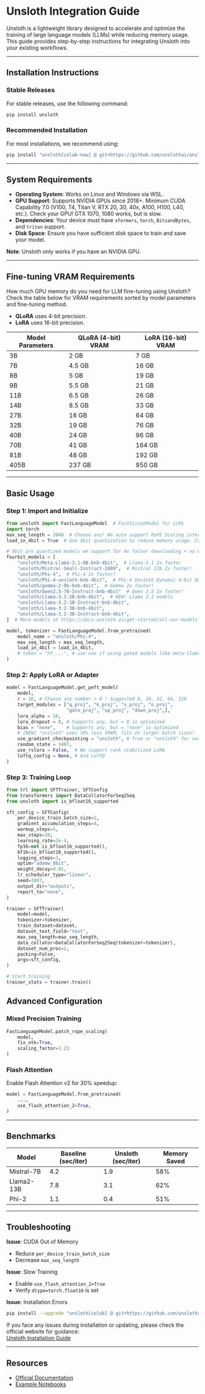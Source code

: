 # Unsloth Integration Guide

Unsloth is a lightweight library designed to accelerate and optimize the training of large language models (LLMs) while reducing memory usage. This guide provides step-by-step instructions for integrating Unsloth into your existing workflows.

---

## Installation Instructions

### Stable Releases
For stable releases, use the following command:
```bash
pip install unsloth
```

### Recommended Installation
For most installations, we recommend using:
```bash
pip install "unsloth[colab-new] @ git+https://github.com/unslothai/unsloth.git"
```

---

## System Requirements

- **Operating System**: Works on Linux and Windows via WSL.
- **GPU Support**: Supports NVIDIA GPUs since 2018+. Minimum CUDA Capability 7.0 (V100, T4, Titan V, RTX 20, 30, 40x, A100, H100, L40, etc.). Check your GPU! GTX 1070, 1080 works, but is slow.
- **Dependencies**: Your device must have `xformers`, `torch`, `BitsandBytes`, and `triton` support.
- **Disk Space**: Ensure you have sufficient disk space to train and save your model.

**Note**: Unsloth only works if you have an NVIDIA GPU.

---

## Fine-tuning VRAM Requirements

How much GPU memory do you need for LLM fine-tuning using Unsloth?  
Check the table below for VRAM requirements sorted by model parameters and fine-tuning method.  
- **QLoRA** uses 4-bit precision.  
- **LoRA** uses 16-bit precision.

| Model Parameters | QLoRA (4-bit) VRAM | LoRA (16-bit) VRAM |
|------------------|-------------------|--------------------|
| 3B               | 2 GB              | 7 GB               |
| 7B               | 4.5 GB            | 16 GB              |
| 8B               | 5 GB              | 19 GB              |
| 9B               | 5.5 GB            | 21 GB              |
| 11B              | 6.5 GB            | 26 GB              |
| 14B              | 8.5 GB            | 33 GB              |
| 27B              | 16 GB             | 64 GB              |
| 32B              | 19 GB             | 76 GB              |
| 40B              | 24 GB             | 96 GB              |
| 70B              | 41 GB             | 164 GB             |
| 81B              | 48 GB             | 192 GB             |
| 405B             | 237 GB            | 950 GB             |

---

## Basic Usage

### Step 1: Import and Initialize
```python
from unsloth import FastLanguageModel  # FastVisionModel for LLMs
import torch
max_seq_length = 2048  # Choose any! We auto support RoPE Scaling internally!
load_in_4bit = True  # Use 4bit quantization to reduce memory usage. Can be False.

# 4bit pre quantized models we support for 4x faster downloading + no OOMs.
fourbit_models = [
    "unsloth/Meta-Llama-3.1-8B-bnb-4bit",  # Llama-3.1 2x faster
    "unsloth/Mistral-Small-Instruct-2409",  # Mistral 22b 2x faster!
    "unsloth/Phi-4",  # Phi-4 2x faster!
    "unsloth/Phi-4-unsloth-bnb-4bit",  # Phi-4 Unsloth Dynamic 4-bit Quant
    "unsloth/gemma-2-9b-bnb-4bit",  # Gemma 2x faster!
    "unsloth/Qwen2.5-7B-Instruct-bnb-4bit"  # Qwen 2.5 2x faster!
    "unsloth/Llama-3.2-1B-bnb-4bit",  # NEW! Llama 3.2 models
    "unsloth/Llama-3.2-1B-Instruct-bnb-4bit",
    "unsloth/Llama-3.2-3B-bnb-4bit",
    "unsloth/Llama-3.2-3B-Instruct-bnb-4bit",
]  # More models at https://docs.unsloth.ai/get-started/all-our-models

model, tokenizer = FastLanguageModel.from_pretrained(
    model_name = "unsloth/Phi-4",
    max_seq_length = max_seq_length,
    load_in_4bit = load_in_4bit,
    # token = "hf_...", # use one if using gated models like meta-llama/Llama-2-7b-hf
)
```

### Step 2: Apply LoRA or Adapter
```python
model = FastLanguageModel.get_peft_model(
    model,
    r = 16, # Choose any number > 0 ! Suggested 8, 16, 32, 64, 128
    target_modules = ["q_proj", "k_proj", "v_proj", "o_proj",
                      "gate_proj", "up_proj", "down_proj",],
    lora_alpha = 16,
    lora_dropout = 0, # Supports any, but = 0 is optimized
    bias = "none",    # Supports any, but = "none" is optimized
    # [NEW] "unsloth" uses 30% less VRAM, fits 2x larger batch sizes!
    use_gradient_checkpointing = "unsloth", # True or "unsloth" for very long context
    random_state = 3407,
    use_rslora = False,  # We support rank stabilized LoRA
    loftq_config = None, # And LoftQ
)
```

### Step 3: Training Loop
```python
from trl import SFTTrainer, SFTConfig
from transformers import DataCollatorForSeq2Seq
from unsloth import is_bfloat16_supported

sft_config = SFTConfig(
    per_device_train_batch_size=2,
    gradient_accumulation_steps=4,
    warmup_steps=5,
    max_steps=30,
    learning_rate=2e-4,
    fp16=not is_bfloat16_supported(),
    bf16=is_bfloat16_supported(),
    logging_steps=1,
    optim="adamw_8bit",
    weight_decay=0.01,
    lr_scheduler_type="linear",
    seed=3407,
    output_dir="outputs",
    report_to="none",
)

trainer = SFTTrainer(
    model=model,
    tokenizer=tokenizer,
    train_dataset=dataset,
    dataset_text_field="text",
    max_seq_length=max_seq_length,
    data_collator=DataCollatorForSeq2Seq(tokenizer=tokenizer),
    dataset_num_proc=2,
    packing=False,
    args=sft_config,
)

# Start training
trainer_stats = trainer.train()
```

## Advanced Configuration

### Mixed Precision Training
```python
FastLanguageModel.patch_rope_scaling(
    model, 
    fix_ntk=True, 
    scaling_factor=1.23
)
```

### Flash Attention
Enable Flash Attention v2 for 30% speedup:
```python
model = FastLanguageModel.from_pretrained(
    ...,
    use_flash_attention_2=True,
)
```

---

## Benchmarks

| Model            | Baseline (sec/iter) | Unsloth (sec/iter) | Memory Saved |
|------------------|---------------------|--------------------|--------------|
| Mistral-7B       | 4.2                 | 1.9                | 58%          |
| Llama2-13B       | 7.8                 | 3.1                | 62%          |
| Phi-2            | 1.1                 | 0.4                | 51%          |

---

## Troubleshooting

**Issue**: CUDA Out of Memory
- Reduce `per_device_train_batch_size`
- Decrease `max_seq_length`

**Issue**: Slow Training
- Enable `use_flash_attention_2=True`
- Verify `dtype=torch.float16` is set

**Issue**: Installation Errors
```bash
pip install --upgrade "unsloth[colab] @ git+https://github.com/unslothai/unsloth.git"
```
If you face any issues during installation or updating, please check the official website for guidance:  
[Unsloth Installation Guide](https://docs.unsloth.ai/get-started/installing-+-updating)

---

## Resources
- [Official Documentation](https://github.com/unslothai/unsloth)
- [Example Notebooks](https://github.com/unslothai/unsloth/tree/main/examples)
